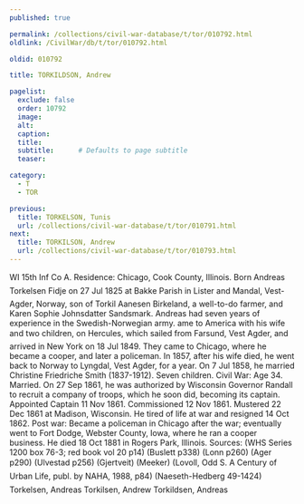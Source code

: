 ```yaml
---
published: true

permalink: /collections/civil-war-database/t/tor/010792.html
oldlink: /CivilWar/db/t/tor/010792.html

oldid: 010792

title: TORKILDSON, Andrew

pagelist:
  exclude: false
  order: 10792
  image: 
  alt:
  caption:
  title:
  subtitle:      # Defaults to page subtitle
  teaser:

category: 
  - T 
  - TOR

previous:
  title: TORKELSON, Tunis
  url: /collections/civil-war-database/t/tor/010791.html  
next:
  title: TORKILSON, Andrew
  url: /collections/civil-war-database/t/tor/010793.html   
---
```

WI 15th Inf Co A. Residence: Chicago, Cook County, Illinois. Born &#147;Andreas Torkelsen Fidje&#148; on 27 Jul 1825 at Bakke Parish in Lister and Mandal, Vest-Agder, Norway, son of Torkil Aanesen Birkeland, a well-to-do farmer, and Karen Sophie Johnsdatter Sandsmark. Andreas had seven years of experience in the Swedish-Norwegian army. ame to America with his wife and two children, on &#147;Hercules&#148;, which sailed from Farsund, Vest Agder, and arrived in New York on 18 Jul 1849. They came to Chicago, where he became a cooper, and later a policeman. In 1857, after his wife died, he went back to Norway to Lyngdal, Vest Agder, for a year. On 7 Jul 1858, he married Christine Friedriche Smith (1837-1912). Seven children. Civil War: Age 34. Married. On 27 Sep 1861, he was authorized by Wisconsin Governor Randall to recruit a company of troops, which he soon did, becoming its captain. Appointed Captain 11 Nov 1861. Commissioned 12 Nov 1861. Mustered 22 Dec 1861 at Madison, Wisconsin. He tired of life at war and resigned 14 Oct 1862. Post war: Became a policeman in Chicago after the war; eventually went to Fort Dodge, Webster County, Iowa, where he ran a cooper business. He died 18 Oct 1881 in Rogers Park, Illinois. Sources: (WHS Series 1200 box 76-3; red book vol 20 p14) (Buslett p338) (Lonn p260) (Ager p290) (Ulvestad p256) (Gjertveit) (Meeker) (Lovoll, Odd S. &#147;A Century of Urban Life&#148;, publ. by NAHA, 1988, p84) (Naeseth-Hedberg &#146;49-1424) &#147;Torkelsen, Andreas&#148; &#147;Torkilsen, Andrew&#148; &#147;Torkildsen, Andreas&#148;